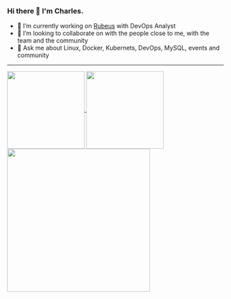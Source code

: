 ### Hi there 👋 I'm Charles.

- 🔭 I’m currently working on [Rubeus](https://rubeus.com.br/) with DevOps Analyst
- 👯 I’m looking to collaborate on with the people close to me, with the team and the community
- 💬 Ask me about Linux, Docker, Kubernets, DevOps, MySQL, events and community

---
<a href="https://github.com/chaaug">
  <img align="center" height="180rem" src="https://github-readme-stats.vercel.app/api?username=chaaug&show_icons=true">
</a>
<a href="https://github.com/chaaug">
  <img align="center" height="180rem" src="https://github-readme-stats.vercel.app/api/top-langs/?username=chaaug&layout=compact&langs_count=6">
</a>
<a href="https://github.com/chaaug">
  <img align="center" height="332rem" src="https://github-readme-streak-stats.herokuapp.com?user=chaaug&theme=omn">
</a>

<!--
**chaaug/chaaug** is a ✨ _special_ ✨ repository because its `README.md` (this file) appears on your GitHub profile.

Here are some ideas to get you started:

- 🔭 I’m currently working on ...
- 🌱 I’m currently learning ...
- 👯 I’m looking to collaborate on ...
- 🤔 I’m looking for help with ...
- 💬 Ask me about ...
- 📫 How to reach me: ...
- 😄 Pronouns: ...
- ⚡ Fun fact: ...
-->
